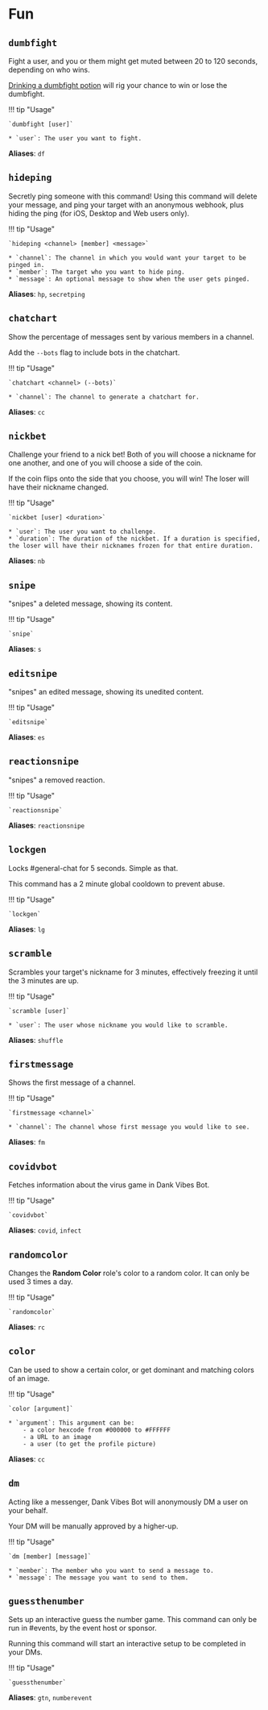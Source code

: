 # Fun

## `dumbfight`

Fight a user, and you or them might get muted between 20 to 120 seconds, depending on who wins. 

[Drinking a dumbfight potion](../commands/fun/item_games.md/#use) will rig your chance to win or lose the dumbfight.

!!! tip "Usage"
    
    `dumbfight [user]`

    * `user`: The user you want to fight.

**Aliases**: `df`

## `hideping`

Secretly ping someone with this command! Using this command will delete your message, and ping your target with an anonymous webhook, plus hiding the ping (for iOS, Desktop and Web users only).

!!! tip "Usage"
    
    `hideping <channel> [member] <message>`

    * `channel`: The channel in which you would want your target to be pinged in.
    * `member`: The target who you want to hide ping.
    * `message`: An optional message to show when the user gets pinged.

**Aliases**: `hp`, `secretping`

## `chatchart`

Show the percentage of messages sent by various members in a channel.

Add the `--bots` flag to include bots in the chatchart.

!!! tip "Usage"
    
    `chatchart <channel> (--bots)`

    * `channel`: The channel to generate a chatchart for.


**Aliases**: `cc`



## `nickbet`

Challenge your friend to a nick bet! Both of you will choose a nickname for one another, and one of you will choose a side of the coin.

If the coin flips onto the side that you choose, you will win! The loser will have their nickname changed.

!!! tip "Usage"

    `nickbet [user] <duration>`

    * `user`: The user you want to challenge.
    * `duration`: The duration of the nickbet. If a duration is specified, the loser will have their nicknames frozen for that entire duration.

**Aliases**: `nb`

## `snipe`

"snipes" a deleted message, showing its content. 

!!! tip "Usage"
    
    `snipe`

**Aliases**: `s`

## `editsnipe`

"snipes" an edited message, showing its unedited content.

!!! tip "Usage"
    
    `editsnipe` 

**Aliases**: `es`

## `reactionsnipe`

"snipes" a removed reaction. 

!!! tip "Usage"
    
    `reactionsnipe`

**Aliases**: `reactionsnipe`

## `lockgen`

Locks #general-chat for 5 seconds. Simple as that.

This command has a 2 minute global cooldown to prevent abuse.

!!! tip "Usage"
    
    `lockgen`

**Aliases**: `lg`

## `scramble`

Scrambles your target's nickname for 3 minutes, effectively freezing it until the 3 minutes are up.

!!! tip "Usage"
    
    `scramble [user]`

    * `user`: The user whose nickname you would like to scramble.

**Aliases**: `shuffle`


## `firstmessage`

Shows the first message of a channel.

!!! tip "Usage"
    
    `firstmessage <channel>`

    * `channel`: The channel whose first message you would like to see.

**Aliases**: `fm`

## `covidvbot`

Fetches information about the virus game in Dank Vibes Bot.

!!! tip "Usage"
    
    `covidvbot`


**Aliases**: `covid`, `infect`


## `randomcolor`

Changes the **Random Color** role's color to a random color. It can only be used 3 times a day.

!!! tip "Usage"
    
    `randomcolor`

**Aliases**: `rc`

## `color`

Can be used to show a certain color, or get dominant and matching colors of an image.

!!! tip "Usage"
    
    `color [argument]`

    * `argument`: This argument can be:
        - a color hexcode from #000000 to #FFFFFF
        - a URL to an image
        - a user (to get the profile picture)

**Aliases**: `cc`

## `dm`

Acting like a messenger, Dank Vibes Bot will anonymously DM a user on your behalf. 

Your DM will be manually approved by a higher-up.

!!! tip "Usage"
    
    `dm [member] [message]`

    * `member`: The member who you want to send a message to.
    * `message`: The message you want to send to them.


## `guessthenumber`

Sets up an interactive guess the number game. This command can only be run in #events, by the event host or sponsor.

Running this command will start an interactive setup to be completed in your DMs.

!!! tip "Usage"
        
    `guessthenumber`


**Aliases**: `gtn`, `numberevent`